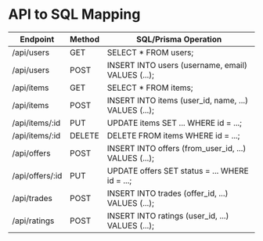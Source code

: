 # API to SQL Mapping

| Endpoint        | Method | SQL/Prisma Operation |
|-----------------|--------|----------------------|
| /api/users      | GET    | SELECT * FROM users; |
| /api/users      | POST   | INSERT INTO users (username, email) VALUES (...); |
| /api/items      | GET    | SELECT * FROM items; |
| /api/items      | POST   | INSERT INTO items (user_id, name, ...) VALUES (...); |
| /api/items/:id  | PUT    | UPDATE items SET ... WHERE id = ...; |
| /api/items/:id  | DELETE | DELETE FROM items WHERE id = ...; |
| /api/offers     | POST   | INSERT INTO offers (from_user_id, ...) VALUES (...); |
| /api/offers/:id | PUT    | UPDATE offers SET status = ... WHERE id = ...; |
| /api/trades     | POST   | INSERT INTO trades (offer_id, ...) VALUES (...); |
| /api/ratings    | POST   | INSERT INTO ratings (user_id, ...) VALUES (...); |
